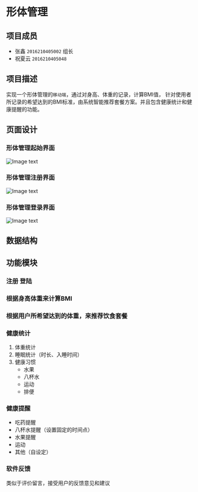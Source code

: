 # 形体管理
## 项目成员
* 张鑫 `2016210405002` 组长 
* 祝夏云 `2016210405048`
## 项目描述
实现一个形体管理的`移动端`，通过对身高、体重的记录，计算BMI值，		针对使用者所记录的希望达到的BMI标准，由系统智能推荐套餐方案。并且包含健康统计和健康提醒的功能。
## 页面设计
### 形体管理起始界面
![Image text](https://zhangxin.github.com/zhangxin1102/blob/master/yourprojectName/img-folder/1.jpg)
### 形体管理注册界面
 ![Image text](https://zhangxin.github.com/yourName/repositpry/master/yourprojectName/img-folder/2.jpg)
### 形体管理登录界面
 ![Image text](https://zhangxin.github.com/yourName/repositpry/master/yourprojectName/img-folder/3.jpg)
## 数据结构
## 功能模块
### 注册 登陆
### 根据身高体重来计算BMI
### 根据用户所希望达到的体重，来推荐饮食套餐
### 健康统计 
1. 体重统计
2. 睡眠统计（时长、入睡时间）
3. 健康习惯
      * 水果
      * 八杯水
      * 运动
      * 排便
### 健康提醒
* 吃药提醒
* 八杯水提醒（设置固定的时间点）
* 水果提醒
* 运动
* 其他（自设定）
### 软件反馈
类似于评价留言，接受用户的反馈意见和建议


